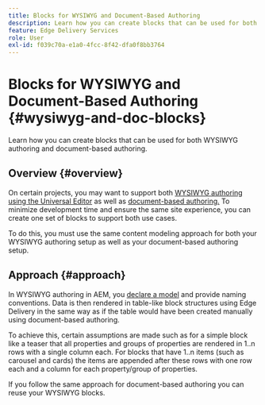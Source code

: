 ```yaml
---
title: Blocks for WYSIWYG and Document-Based Authoring
description: Learn how you can create blocks that can be used for both WYSIWYG authoring and document-based authoring.
feature: Edge Delivery Services
role: User
exl-id: f039c70a-e1a0-4fcc-8f42-dfa0f8bb3764
---
```

# Blocks for WYSIWYG and Document-Based Authoring {#wysiwyg-and-doc-blocks}

Learn how you can create blocks that can be used for both WYSIWYG authoring and document-based authoring.

## Overview {#overview}

On certain projects, you may want to support both [WYSIWYG authoring using the Universal Editor](/help/edge/wysiwyg-authoring/authoring.md) as well as [document-based authoring.](/help/edge/docs/authoring.md) To minimize development time and ensure the same site experience, you can create one set of blocks to support both use cases.

To do this, you must use the same content modeling approach for both your WYSIWYG authoring setup as well as your document-based authoring setup.

## Approach {#approach}

In WYSIWYG authoring in AEM, you [declare a model](/help/edge/wysiwyg-authoring/content-modeling.md) and provide naming conventions. Data is then rendered in table-like block structures using Edge Delivery in the same way as if the table would have been created manually using document-based authoring.

To achieve this, certain assumptions are made such as for a simple block like a teaser that all properties and groups of properties are rendered in 1..n rows with a single column each. For blocks that have 1..n items (such as carousel and cards) the items are appended after these rows with one row each and a column for each property/group of properties.

If you follow the same approach for document-based authoring you can reuse your WYSIWYG blocks.
